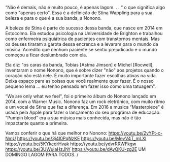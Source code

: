 “Não é demais, não é muito pouco, é apenas lagom. . . “ o que significa algo como "apenas certo". Essa é a definição de Stina Wappling para a sua beleza e para o que é a sua banda, a Nonono. 

A beleza de Stina é parte do sucesso dessa banda, que nasce em 2014 em Estocolmo. Ela estudou psicologia na Universidade de Brighton e trabalhou como enfermeira psiquiátrica de pacientes com transtornos mentais. Mas os deuses tiraram a garota dessa encrenca e a  levaram para o mundo da música. Acredito que nenhum paciente se sentiu prejudicado e o mundo começou a ficar deslumbrado com ela. 

Ela diz: "os caras da banda, Tobias [Astma Jimson] e Michel [Rocwell], inventaram o nome Nonono, que é sobre dizer "não" aos projetos quando o coração não está nele. É muito importante fazer escolhas ativas na vida. Deixa espaço para as coisas que você realmente quer fazer. É o nosso pequeno lema ... eu tenho pensado em fazer isso como uma tatuagem". 

“We are only what we feel", foi o primeiro álbum do Nonono lançado em 2014, com a Warner Music. 
Nonono faz um rock eletrônico, com muito ritmo e um vocal de Stina que faz a diferença. Em 2016 a musica “Masterpiece" é usada pela Apple para fazer o  lançamento do seu programa de  educação. “Pumpin blood” era a sua música mais conhecida, mas não é tão impactante quanto a primeira. 

Vamos conferir o que há que melhor no Nonono: 
https://youtu.be/2vYPt-c-NmU 
https://youtu.be/3j4I0PqNzKE 
https://youtu.be/MeyV4T_mLXI 
https://youtu.be/5KYkcdrHvak 
https://youtu.be/ydvrRRWFkgw 
https://youtu.be/3UWuiaHzJhY 
https://youtu.be/dAyQKU-zg2E 
UM DOMINGO LAGOM PARA TODOS. 
/ 
